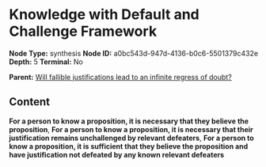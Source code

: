 # Knowledge with Default and Challenge Framework

**Node Type:** synthesis
**Node ID:** a0bc543d-947d-4136-b0c6-5501379c432e
**Depth:** 5
**Terminal:** No

**Parent:** [Will fallible justifications lead to an infinite regress of doubt?](will-fallible-justifications-lead-to-an-infinite-regress-of-doubt-antithesis-6f6c8bf7-5fda-455c-81e5-db39638f6c0d.md)

## Content

**For a person to know a proposition, it is necessary that they believe the proposition**, **For a person to know a proposition, it is necessary that their justification remains unchallenged by relevant defeaters**, **For a person to know a proposition, it is sufficient that they believe the proposition and have justification not defeated by any known relevant defeaters**

